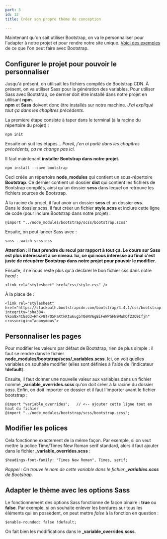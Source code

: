 ```yaml
---
part: 5
id: 12
title: Créer son propre thème de conception

---
```

Maintenant qu'on sait utiliser Bootstrap, on va le personnaliser pour l'adapter à notre projet et pour rendre notre site unique. [Voici des exemples](https://themes.getbootstrap.com/) de ce que l'on peut faire avec Bootstrap.

## Configurer le projet pour pouvoir le personnaliser

Jusqu'à présent, on utilisait les fichiers compilés de Bootstrap CDN. À présent, on va utiliser Sass pour la génération des variables. Pour utiliser Sass avec Bootstrap, ce dernier doit être installé dans notre projet en utilisant **npm**.  
**npm** et **Sass** doivent donc être installés sur notre machine. _J'ai expliqué tout ça dans les chapitres précédents._

La première étape consiste à taper dans le terminal (à la racine du répertoire du projet) :

    npm init

Ensuite on suit les étapes... _Pareil, j'en ai parlé dans les chapitres précédents, ça ne change pas ici._

Il faut maintenant **installer Bootstrap dans notre projet.**

    npm install --save bootstrap

Ceci créée un répertoire **node_modules** qui contient un sous-répertoire **Bootstrap**. Ce dernier contient un dossier **dist** qui contient les fichiers de Bootstrap compilés, ainsi qu'un dossier **scss** dans lequel on retrouve les fichiers sources de Bootstrap.

À la racine du projet, il faut avoir un dossier **scss** et un dossier **css**.  
Dans le dossier scss, il faut créer un fichier **style.scss** et inclure cette ligne de code (pour inclure Bootstrap dans notre projet) :

    @import "../node_modules/bootstrap/scss/bootstrap.scss"

Ensuite, on peut lancer Sass avec :

    sass --watch scss:css

**Attention : Il faut prendre du recul par rapport à tout ça. Le cours sur Sass est plus intéressant à ce niveau. Ici, ce qui nous intéresse au final c'est juste de récupérer Bootstrap dans notre projet pour pouvoir le modifier.**

Ensuite, il ne nous reste plus qu'à déclarer le bon fichier css dans notre _head_ :

    <link rel="stylesheet" href="css/style.css" />

À la place de :

    <link rel="stylesheet" href="https://stackpath.bootstrapcdn.com/bootstrap/4.4.1/css/bootstrap.min.css" integrity="sha384-Vkoo8x4CGsO3+Hhxv8T/Q5PaXtkKtu6ug5TOeNV6gBiFeWPGFN9MuhOf23Q9Ifjh" crossorigin="anonymous">

## Personnaliser les pages

Pour modifier les valeurs par défaut de Bootstrap, rien de plus simple : il faut se rendre dans le fichier **node_modules/bootstrap/scss/_variables.scss**. Ici, on voit quelles variables on souhaite modifier (elles sont définies à l'aide de l'indicateur **!default**).

Ensuite, il faut donner une nouvelle valeur aux variables dans un fichier nommé **_variable_overrides.scss** qu'on doit créer à la racine du dossier _sass_. Enfin, on doit importer ce dossier et il faut l'importer avant le fichier bootstrap :

    @import "variable_overrides";   // <-- ajouter cette ligne tout en haut du fichier
    @import "../node_modules/bootstrap/scss/bootstrap.scss";

## Modifier les polices

Cela fonctionne exactement de la même façon. Par exemple, si on veut mettre la police Time/Times New Roman serif standard, alors il faut ajouter dans le fichier **_variable_overrides.scss** :

    $headings-font-family: "Times New Roman", Times, serif;

_Rappel : On trouve le nom de cette variable dans le fichier **_variables.scss** de Bootstrap._

## Adapter le thème avec les options Sass

Le fonctionnement des options Sass fonctionne de façon binaire : **true** ou **false**. Par exemple, si on souhaite enlever les bordures sur tous les éléments qui en possèdent, on peut mettre _false_ à la fonction en question :

    $enable-rounded: false !default;

On fait bien les modifications dans le **_variable_overrides.scss**.